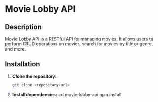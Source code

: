 # Movie Lobby API

## Description

Movie Lobby API is a RESTful API for managing movies. It allows users to perform CRUD operations on movies, search for movies by title or genre, and more.

## Installation

1. **Clone the repository:**
   
   ```bash
   git clone <repository-url>

3. **Install dependencies:**
   cd movie-lobby-api
   npm install
